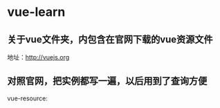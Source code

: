 # vue-learn

## 关于vue文件夹，内包含在官网下载的vue资源文件
地址：http://vuejs.org
## 对照官网，把实例都写一遍，以后用到了查询方便

vue-resource:
